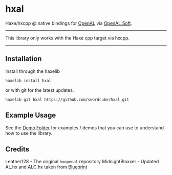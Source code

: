 # hxal

Haxe/hxcpp @:native bindings for [OpenAL](https://www.openal.org/) via [OpenAL Soft](https://openal-soft.org/).

---

This library only works with the Haxe cpp target via hxcpp.

---

## Installation

Install through the haxelib

```
haxelib install hxal
```

or with git for the latest updates.

```
haxelib git hxal https://github.com/swordcube/hxal.git
```

## Example Usage

See the [Demo Folder](https://github.com/swordcube/hxopenal/tree/main/demo) for examples / demos that you can use to understand how to use the library.

## Credits
Leather128 - The original `hxopenal` repository
MidnightBloxxer - Updated AL.hx and ALC.hx taken from [Blueprint](https://github.com/BlueprintFramework-Team/Blueprint)
